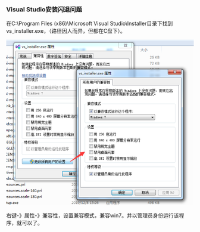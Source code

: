 ### Visual Studio安装闪退问题

在C:\Program Files (x86)\Microsoft Visual Studio\Installer目录下找到vs_installer.exe，（路径因人而异，但都在C盘下）。  

![20200103213558](img/20200103213558.png)  

右键-》属性-》兼容性，设置兼容模式，兼容win7。并以管理员身份运行该程序，就可以了。


